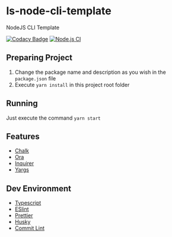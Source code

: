 # ls-node-cli-template

NodeJS CLI Template

[![Codacy Badge](https://app.codacy.com/project/badge/Grade/181c0ac6d90f4b219d3f84636462f851)](https://www.codacy.com/gh/leandrosimoes/ls-node-cli-template/dashboard?utm_source=github.com&amp;utm_medium=referral&amp;utm_content=leandrosimoes/ls-node-cli-template&amp;utm_campaign=Badge_Grade)
[![Node.js CI](https://github.com/leandrosimoes/ls-node-cli-template/actions/workflows/nodeci.yml/badge.svg)](https://github.com/leandrosimoes/ls-node-cli-template/actions/workflows/nodeci.yml)

## Preparing Project

1. Change the package name and description as you wish in the `package.json` file
2. Execute `yarn install` in this project root folder

## Running

Just execute the command `yarn start`

## Features

* [Chalk](https://github.com/chalk/chalk/tree/v4.1.2)
* [Ora](https://github.com/sindresorhus/ora/tree/v5.4.1)
* [Inquirer](https://github.com/SBoudrias/Inquirer.js/tree/inquirer%408.2.3)
* [Yargs](https://github.com/yargs/yargs/tree/v17.5.1)

## Dev Environment

* [Typescript](https://github.com/microsoft/TypeScript/tree/v4.7.4)
* [ESlint](https://github.com/eslint/eslint/tree/v8.19.0)
* [Prettier](https://github.com/prettier/prettier/tree/2.7.1)
* [Husky](https://typicode.github.io/husky/#/)
* [Commit Lint](https://commitlint.js.org/#/)